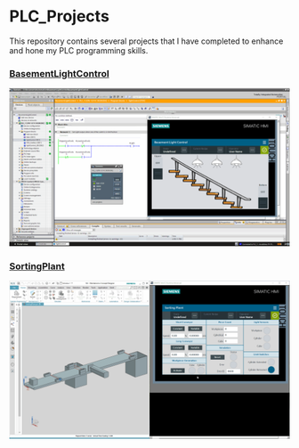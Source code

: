 # PLC_Projects
This repository contains several projects that I have completed to enhance and hone my PLC programming skills.

### [BasementLightControl](/BasementLightControl)

<p align="center">
  <img src="BasementLightControl/images/basementlightdemo.gif"/>
</p>

### [SortingPlant](/SortingPlant)

<p align="center">
  <img src="SortingPlant/images/sortplant_constantspeed_demo.gif"/>
</p>